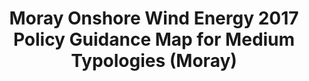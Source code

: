 ---
schema: default
title: Moray Onshore Wind Energy 2017 Policy Guidance Map for Medium Typologies (Moray)
organization: Moray Council
notes: >-
    Moray Onshore Wind Energy 2017 Policy Guidance Map for Medium Typologies (Moray) Areas of Greatest Potential. Scottish Planning Policy states that planning authorities “should identify where there is strategic capacity for wind farms, and areas with the greatest potential for wind development”. Areas of greatest scope for further investigating the feasibility of developing wind farms. These areas have been identified on Policy Guidance maps by removing additional constraints from the spatial framework map of the areas likely to be most appropriate for wind farm development. The remaining areas which have been mapped for each development typology are the areas with the fewest constraints and therefore the greatest potential for wind farm developments.
resources:
  - name: Moray Onshore Wind Energy 2017 Policy Guidance Map for Medium Typologies (Moray) FEATURE LAYER
  - url: >-
      
  - format: FEATURE LAYER
license: 
category:

  - Planning
  - Open Data
maintainer: Moray Council
maintainer_email: someone@example.com
---